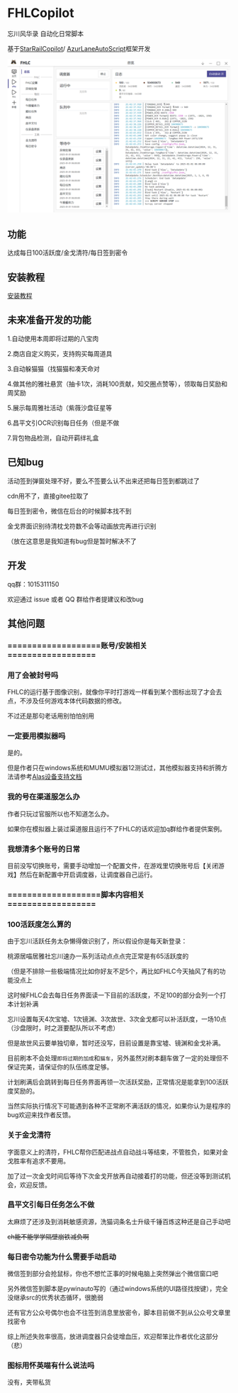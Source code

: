 # FHLCopilot

忘川风华录 自动化日常脚本

基于[StarRailCopilot](https://github.com/LmeSzinc/StarRailCopilot/)/ [AzurLaneAutoScript](https://github.com/LmeSzinc/AzurLaneAutoScript)框架开发



![gui](doc/README.assets/gui_cn.png)


## 功能

达成每日100活跃度/金戈清符/每日签到密令

## 安装教程

[安装教程](https://github.com/hyyisasleep/FHLCopilot/wiki/Installation)


## 未来准备开发的功能

1.自动使用本周即将过期的八宝肉

2.商店自定义购买，支持购买每周道具

3.自动躲猫猫（找猫猫和凑天命对

4.做其他的雅社悬赏（抽卡1次，消耗100贡献，知交圈点赞等），领取每日奖励和周奖励

5.展示每周雅社活动（紫薇沙盘征星等

6.昌平文引OCR识别每日任务（但是不做

7.背包物品检测，自动开羁绊礼盒



## 已知bug

活动签到弹窗处理不好，要么不签要么认不出来还把每日签到都跳过了

cdn用不了，直接gitee拉取了

每日签到密令，微信在后台的时候脚本找不到

金戈界面识别待清枕戈符数不会等动画放完再进行识别

（放在这意思是我知道有bug但是暂时解决不了

## 开发
qq群：1015311150

欢迎通过 issue 或者 QQ 群给作者提建议和改bug

## 其他问题

### ===================账号/安装相关==================


### 用了会被封号吗
FHLC的运行基于图像识别，就像你平时打游戏一样看到某个图标出现了才会去点，不涉及任何游戏本体代码数据的修改。

不过还是那句老话用别怕怕别用

### 一定要用模拟器吗
是的。

但是作者只在windows系统和MUMU模拟器12测试过，其他模拟器支持和折腾方法请参考[Alas设备支持文档](https://github.com/LmeSzinc/AzurLaneAutoScript/wiki/Emulator_cn)

### 我的号在渠道服怎么办
作者只玩过官服所以也不知道怎么办。

如果你在模拟器上装过渠道服且运行不了FHLC的话欢迎加q群给作者提供案例。

### 我想清多个账号的日常
目前没写切换账号，需要手动增加一个配置文件，在游戏里切换账号后【关闭游戏】然后在新配置中开启调度器，让调度器自己运行。


### ===================脚本内容相关==================

### 100活跃度怎么算的

由于忘川活跃任务太杂懒得做识别了，所以假设你是每天新登录：

桃源居喵居雅社忘川速办一系列活动点点点完正常是有65活跃度的

（但是不排除一些极端情况比如你好友不足5个，再比如FHLC今天抽风了有的功能没点上

这时候FHLC会去每日任务界面读一下目前的活跃度，不足100的部分会列一个打本计划补满

忘川设置每天4次宝墟、1次镜渊、3次故世、3次金戈都可以补活跃度，一场10点（沙盘限时，时之涯要配队所以不考虑）

但是故世风云要单独切章，暂时还没写，目前设置是靠宝墟、镜渊和金戈补满。

目前刷本不会处理`即将过期的加成`和`猫车`，另外虽然对刷本翻车做了一定的处理但不保证完美，请保证你的队伍练度足够。

计划刷满后会跳转到每日任务界面再领一次活跃奖励，正常情况是能拿到100活跃度奖励的。

当然实际执行情况下可能遇到各种不正常刷不满活跃的情况，如果你认为是程序的bug欢迎来找作者反馈。

### 关于金戈清符

字面意义上的清符，FHLC帮你匹配进战点自动战斗等结束，不管胜负，如果对金戈胜率有追求不要用。

加了过一次金戈时间后等待下次金戈开放再自动接着打的功能，但还没等到测试机会，欢迎反馈。

### 昌平文引每日任务怎么不做

太麻烦了还涉及到消耗敏感资源，洗猫词条名士升级千锤百炼这种还是自己手动吧

~~ch能不能学学隔壁崩铁减负啊~~


### 每日密令功能为什么需要手动启动
微信签到部分会抢鼠标，你也不想忙正事的时候电脑上突然弹出个微信窗口吧

另外微信签到脚本是pywinauto写的（通过windows系统的UI路径找按键），完全没继承src的优秀状态循环，很脆弱

还有官方公众号偶尔也会不往签到消息里放密令，脚本目前做不到从公众号文章里找密令

综上所述失败率很高，放进调度器只会徒增血压，欢迎帮笨比作者优化这部分（悲）

### 图标用怀英喵有什么说法吗

没有，夹带私货






